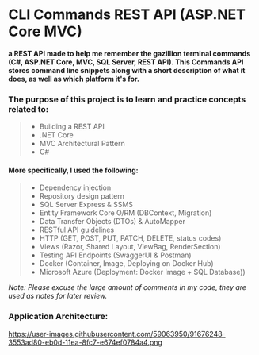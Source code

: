 # CLI Commands REST API (ASP.NET Core MVC)

**a REST API made to help me remember the gazillion terminal commands (C#, ASP.NET Core, MVC, SQL Server, REST API). This Commands API stores command line snippets along with a short description of what it does, as well as which platform it's for.**

### The purpose of this project is to learn and practice concepts related to:<br />
> * Building a REST API
> * .NET Core
> * MVC Architectural Pattern
> * C#

#### More specifically, I used the following:
> * Dependency injection
> * Repository design pattern
> * SQL Server Express & SSMS
> * Entity Framework Core O/RM (DBContext, Migration)
> * Data Transfer Objects (DTOs) & AutoMapper
> * RESTful API guidelines
> * HTTP (GET, POST, PUT, PATCH, DELETE, status codes)
> * Views (Razor, Shared Layout, ViewBag, RenderSection)
> * Testing API Endpoints (SwaggerUI & Postman)
> * Docker (Container, Image, Deploying on Docker Hub)
> * Microsoft Azure (Deployment: Docker Image + SQL Database))

_Note: Please excuse the large amount of comments in my code, they are used as notes for later review._

### Application Architecture:
https://user-images.githubusercontent.com/59063950/91676248-3553ad80-eb0d-11ea-8fc7-e674ef0784a4.png
